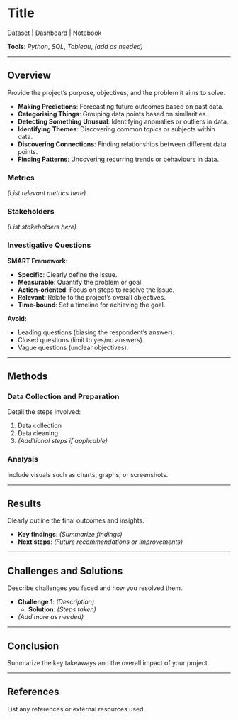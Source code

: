 # Title

[Dataset](#) | [Dashboard](#) | [Notebook](#)

**Tools**: _Python_, _SQL_, _Tableau_, *(add as needed)*

---

## Overview  
Provide the project’s purpose, objectives, and the problem it aims to solve.  
- **Making Predictions**: Forecasting future outcomes based on past data.  
- **Categorising Things**: Grouping data points based on similarities.  
- **Detecting Something Unusual**: Identifying anomalies or outliers in data.  
- **Identifying Themes**: Discovering common topics or subjects within data.  
- **Discovering Connections**: Finding relationships between different data points.  
- **Finding Patterns**: Uncovering recurring trends or behaviours in data.  

### Metrics  
*(List relevant metrics here)*  

### Stakeholders  
*(List stakeholders here)*  

### Investigative Questions  
**SMART Framework**:  
- **Specific**: Clearly define the issue.  
- **Measurable**: Quantify the problem or goal.  
- **Action-oriented**: Focus on steps to resolve the issue.  
- **Relevant**: Relate to the project’s overall objectives.  
- **Time-bound**: Set a timeline for achieving the goal.  

**Avoid:**  
- Leading questions (biasing the respondent’s answer).  
- Closed questions (limit to yes/no answers).  
- Vague questions (unclear objectives).  

---

## Methods  

### Data Collection and Preparation  
Detail the steps involved:  
1. Data collection  
2. Data cleaning  
3. *(Additional steps if applicable)*  

### Analysis  
Include visuals such as charts, graphs, or screenshots.  

---

## Results  
Clearly outline the final outcomes and insights.  
- **Key findings**: *(Summarize findings)*  
- **Next steps**: *(Future recommendations or improvements)*  

---

## Challenges and Solutions  
Describe challenges you faced and how you resolved them.  
- **Challenge 1**: *(Description)*  
  - **Solution**: *(Steps taken)*  
- *(Add more as needed)*  

---

## Conclusion  
Summarize the key takeaways and the overall impact of your project.  

---

## References  
List any references or external resources used.  
